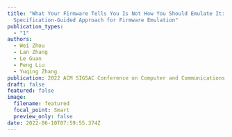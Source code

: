 ```yaml
---
title: "What Your Firmware Tells You Is Not How You Should Emulate It: A
  Specification-Guided Approach for Firmware Emulation"
publication_types:
  - "1"
authors:
  - Wei Zhou
  - Lan Zhang
  - Le Guan
  - Peng Liu
  - Yuqing Zhang
publication: 2022 ACM SIGSAC Conference on Computer and Communications Security (CCS) CCF-A
draft: false
featured: false
image:
  filename: featured
  focal_point: Smart
  preview_only: false
date: 2022-06-10T07:59:55.374Z
---
```

